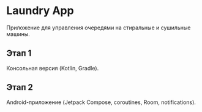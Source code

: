 # Laundry App
Приложение для управления очередями на стиральные и сушильные машины.

## Этап 1
Консольная версия (Kotlin, Gradle).

## Этап 2
Android-приложение (Jetpack Compose, coroutines, Room, notifications).
